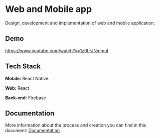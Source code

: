 
# Web and Mobile app

Design, development and implementation of web and mobile application. 


## Demo

https://www.youtube.com/watch?v=1z0L-JNmmuI


## Tech Stack

**Mobile:** React Native

**Web:** React

**Back-end:** Firebase

## Documentation

More information about the process and creation you can find in this document: [Documentation](https://github.com/Anna8295/web-mobile-app-assig3/blob/main/Váradyová_and_Morina_assig3.pdf)

